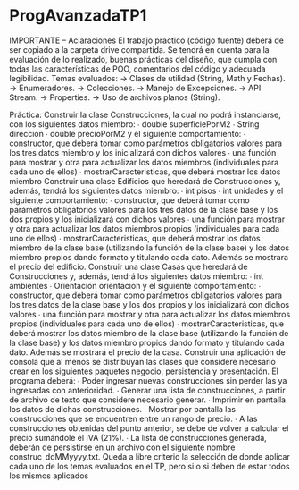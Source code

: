 # ProgAvanzadaTP1

IMPORTANTE – Aclaraciones
El trabajo practico (código fuente) deberá de ser copiado a la carpeta drive compartida.
Se tendrá en cuenta para la evaluación de lo realizado, buenas prácticas del diseño, que 
cumpla con todas las características de POO, comentarios del código y adecuada 
legibilidad.
Temas evaluados: 
-> Clases de utilidad (String, Math y Fechas).
-> Enumeradores.
-> Colecciones.
-> Manejo de Excepciones.
-> API Stream.
-> Properties.
-> Uso de archivos planos (String).


Práctica:
Construir la clase Construcciones, la cual no podrá instanciarse, con los siguientes datos 
miembro: 
∙ double superficiePorM2 
∙ String direccion 
∙ double precioPorM2 
y el siguiente comportamiento: 
∙ constructor, que deberá tomar como parámetros obligatorios valores para los tres datos 
miembro y los inicializará con dichos valores 
∙ una función para mostrar y otra para actualizar los datos miembros (individuales para cada 
uno de ellos) 
∙ mostrarCaracteristicas, que deberá mostrar los datos miembro 
Construir una clase Edificios que heredará de Construcciones y, además, tendrá los siguientes 
datos miembro: 
∙ int pisos 
∙ int unidades 
y el siguiente comportamiento: 
∙ constructor, que deberá tomar como parámetros obligatorios valores para los tres datos de la 
clase base y los dos propios y los inicializará con dichos valores 
∙ una función para mostrar y otra para actualizar los datos miembros propios (individuales para 
cada uno de ellos) 
∙ mostrarCaracteristicas, que deberá mostrar los datos miembro de la clase base (utilizando la 
función de la clase base) y los datos miembro propios dando formato y titulando cada dato. 
Además se mostrara el precio del edificio. 
Construir una clase Casas que heredará de Construcciones y, además, tendrá los siguientes 
datos miembro: 
∙ int ambientes 
∙ Orientacion orientacion 
y el siguiente comportamiento: 
∙ constructor, que deberá tomar como parámetros obligatorios valores para los tres datos de la 
clase base y los dos propios y los inicializará con dichos valores 
∙ una función para mostrar y otra para actualizar los datos miembros propios (individuales para 
cada uno de ellos) 
∙ mostrarCaracteristicas, que deberá mostrar los datos miembro de la clase base (utilizando la 
función de la clase base) y los datos miembro propios dando formato y titulando cada dato. 
Además se mostrará el precio de la casa. 
Construir una aplicación de consola que al menos se distribuyan las clases que considere
necesario crear en los siguientes paquetes negocio, persistencia y presentación. El programa 
deberá: 
∙ Poder ingresar nuevas construcciones sin perder las ya ingresadas con anterioridad.
∙ Generar una lista de construcciones, a partir de archivo de texto que considere necesario 
generar. 
∙ Imprimir en pantalla los datos de dichas construcciones. 
∙ Mostrar por pantalla las construcciones que se encuentren entre un rango de precio. 
∙ A las construcciones obtenidas del punto anterior, se debe de volver a calcular el precio 
sumándole el IVA (21%). 
∙ La lista de construcciones generada, deberán de persistirse en un archivo con el siguiente 
nombre construc_ddMMyyyy.txt.
Queda a libre criterio la selección de donde aplicar cada uno de los temas evaluados en el TP, 
pero si o si deben de estar todos los mismos aplicados
